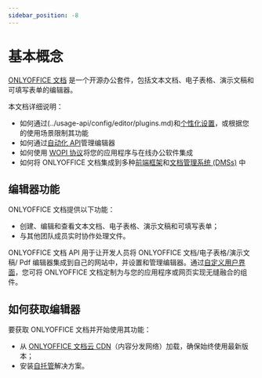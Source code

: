 ```yaml
---
sidebar_position: -8
---
```


# 基本概念

[ONLYOFFICE 文档](https://www.onlyoffice.com/download-docs.aspx?from=api#docs-developer) 是一个开源办公套件，包括文本文档、电子表格、演示文稿和可填写表单的编辑器。

本文档详细说明：

- 如何通过(../usage-api/config/editor/plugins.md)和[个性化设置](../usage-api/config/editor/customization/customization-standard-branding.md)，或根据您的使用场景限制其功能
- 如何通过[自动化 API](../usage-api/automation-api.md)管理编辑器
- 如何使用 [WOPI 协议](../using-wopi/overview.md)将您的应用程序与在线办公软件集成
- 如何将 ONLYOFFICE 文档集成到多种[前端框架](./frontend-frameworks/react.md)和[文档管理系统 (DMSs)](./ready-to-use-connectors/nextcloud-integration.md) 中

## 编辑器功能

ONLYOFFICE 文档提供以下功能：

- 创建、编辑和查看文本文档、电子表格、演示文稿和可填写表单；
- 与其他团队成员实时协作处理文件。

ONLYOFFICE 文档 API 用于让开发人员将 ONLYOFFICE 文档/电子表格/演示文稿/ Pdf 编辑器集成到自己的网站中，并设置和管理编辑器。通过[自定义用户界面](../usage-api/config/editor/customization/customization-standard-branding.md)，您可将 ONLYOFFICE 文档定制为与您的应用程序或网页实现无缝融合的组件。

## 如何获取编辑器

要获取 ONLYOFFICE 文档并开始使用其功能：

- 从 [ONLYOFFICE 文档云 CDN](./installation/cloud.md)（内容分发网络）加载，确保始终使用最新版本；
- 安装[自托管](./installation/self-hosted.md)解决方案。
